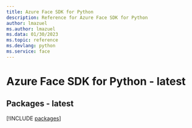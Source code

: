 ```yaml
---
title: Azure Face SDK for Python
description: Reference for Azure Face SDK for Python
author: lmazuel
ms.author: lmazuel
ms.data: 01/30/2023
ms.topic: reference
ms.devlang: python
ms.service: face
---
```

# Azure Face SDK for Python - latest
## Packages - latest
[!INCLUDE [packages](face-index.md)]
